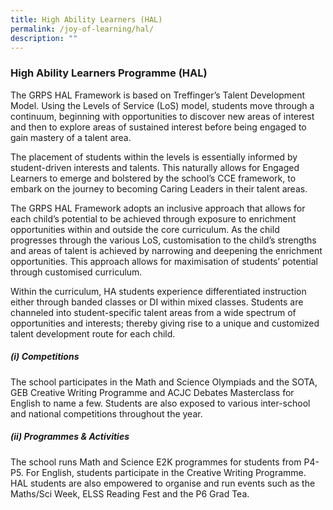 ```yaml
---
title: High Ability Learners (HAL)
permalink: /joy-of-learning/hal/
description: ""
---
```

### **High Ability Learners Programme (HAL)**


The GRPS HAL Framework is based on Treffinger’s Talent Development Model. Using the Levels of Service (LoS) model, students move through a continuum, beginning with opportunities to discover new areas of interest and then to explore areas of sustained interest before being engaged to gain mastery of a talent area.

The placement of students within the levels is essentially informed by student-driven interests and talents. This naturally allows for Engaged Learners to emerge and bolstered by the school’s CCE framework, to embark on the journey to becoming Caring Leaders in their talent areas.

The GRPS HAL Framework adopts an inclusive approach that allows for each child’s potential to be achieved through exposure to enrichment opportunities within and outside the core curriculum. As the child progresses through the various LoS, customisation to the child’s strengths and areas of talent is achieved by narrowing and deepening the enrichment opportunities. This approach allows for maximisation of students’ potential through customised curriculum.

Within the curriculum, HA students experience differentiated instruction either through banded classes or DI within mixed classes. Students are channeled into student-specific talent areas from a wide spectrum of opportunities and interests; thereby giving rise to a unique and customized talent development route for each child.


##### **(i)** **Competitions**

The school participates in the Math and Science Olympiads and the SOTA, GEB Creative Writing Programme and ACJC Debates Masterclass for English to name a few. Students are also exposed to various inter-school and national competitions throughout the year.

##### **(ii)** **Programmes & Activities**

The school runs Math and Science E2K programmes for students from P4-P5. For English, students participate in the Creative Writing Programme. HAL students are also empowered to organise and run events such as the Maths/Sci Week, ELSS Reading Fest and the P6 Grad Tea.